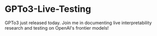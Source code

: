 # GPTo3-Live-Testing
GPTo3 just released today. Join me in documenting live interpretability research and testing on OpenAI's frontier models!
